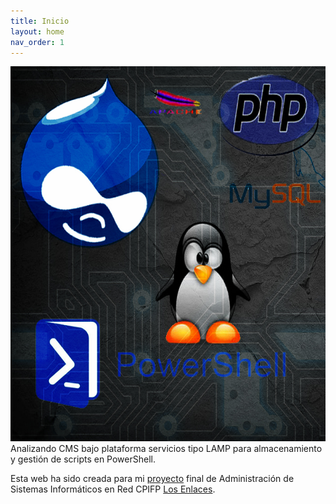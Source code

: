 ```yaml
---
title: Inicio
layout: home
nav_order: 1
---
```

<img src="https://raw.githubusercontent.com/DavidSanzCano/cms-scripting-tfg.github.io/main/assets/images/logo.jpg" width="600" height="600" />
Analizando CMS bajo plataforma servicios tipo LAMP para almacenamiento y gestión de scripts en PowerShell.

Esta web ha sido creada para mi [proyecto](https://davidsanzcano.github.io/cms-scripting-tfg.github.io/) final de Administración de Sistemas Informáticos en Red CPIFP [Los Enlaces](https://cpilosenlaces.com/).
